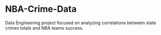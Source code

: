 # NBA-Crime-Data
Data Engineering project focused on analyzing correlations between state crimes totals and NBA teams success.
